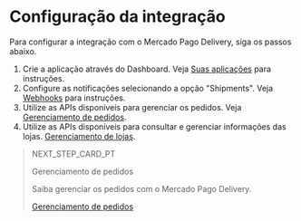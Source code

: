 # Configuração da integração

Para configurar a integração com o Mercado Pago Delivery, siga os passos abaixo.

1. Crie a aplicação através do Dashboard. Veja [Suas aplicações](https://www.mercadopago[FAKER][URL][DOMAIN]/developers/pt/guides/resources/dashboard/applications) para instruções.
2. Configure as notificações selecionando a opção "Shipments". Veja [Webhooks](https://www.mercadopago[FAKER][URL][DOMAIN]/developers/pt/guides/notifications/webhooks/webhooks) para instruções. 
3. Utilize as APIs disponíveis para gerenciar os pedidos. Veja [Gerenciamento de pedidos](https://www.mercadopago[FAKER][URL][DOMAIN]/developers/pt/guides/proximity-mp-delivery/order-management).
4. Utilize as APIs disponíveis para consultar e gerenciar informações das lojas. [Gerenciamento de lojas](https://www.mercadopago[FAKER][URL][DOMAIN]/developers/pt/guides/proximity-mp-delivery/store-management).

> NEXT_STEP_CARD_PT
>
> Gerenciamento de pedidos
>
> Saiba gerenciar os pedidos com o Mercado Pago Delivery.
>
> [Gerenciamento de pedidos](https://www.mercadopago[FAKER][URL][DOMAIN]/developers/pt/guides/mp-delivery/order-management)